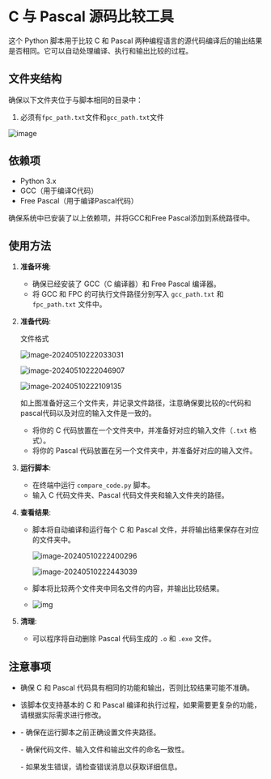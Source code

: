 # C 与 Pascal 源码比较工具

这个 Python 脚本用于比较 C 和 Pascal 两种编程语言的源代码编译后的输出结果是否相同。它可以自动处理编译、执行和输出比较的过程。

## 文件夹结构

确保以下文件夹位于与脚本相同的目录中：
1. 必须有`fpc_path.txt`文件和`gcc_path.txt`文件

  ![image](https://zszsecond-1309370201.cos.ap-nanjing.myqcloud.com/img/image.png)

## 依赖项

- Python 3.x
- GCC（用于编译C代码）
- Free Pascal（用于编译Pascal代码）

确保系统中已安装了以上依赖项，并将GCC和Free Pascal添加到系统路径中。



## 使用方法

1. **准备环境**:

   - 确保已经安装了 GCC（C 编译器）和 Free Pascal 编译器。
   - 将 GCC 和 FPC 的可执行文件路径分别写入 `gcc_path.txt` 和 `fpc_path.txt` 文件中。

2. **准备代码**:

   文件格式

   ![image-20240510222033031](https://zszsecond-1309370201.cos.ap-nanjing.myqcloud.com/img/image-20240510222033031.png)

   ![image-20240510222046907](https://zszsecond-1309370201.cos.ap-nanjing.myqcloud.com/img/image-20240510222046907.png)

   ![image-20240510222109135](https://zszsecond-1309370201.cos.ap-nanjing.myqcloud.com/img/image-20240510222109135.png)

   如上图准备好这三个文件夹，并记录文件路径，注意确保要比较的c代码和pascal代码以及对应的输入文件是一致的。

   - 将你的 C 代码放置在一个文件夹中，并准备好对应的输入文件（`.txt` 格式）。
   - 将你的 Pascal 代码放置在另一个文件夹中，并准备好对应的输入文件。

3. **运行脚本**:

   - 在终端中运行 `compare_code.py` 脚本。
   - 输入 C 代码文件夹、Pascal 代码文件夹和输入文件夹的路径。

4. **查看结果**:

   - 脚本将自动编译和运行每个 C 和 Pascal 文件，并将输出结果保存在对应的文件夹中。

     ![image-20240510222400296](https://zszsecond-1309370201.cos.ap-nanjing.myqcloud.com/img/image-20240510222400296.png)

     ![image-20240510222443039](https://zszsecond-1309370201.cos.ap-nanjing.myqcloud.com/img/image-20240510222443039.png)

   - 脚本将比较两个文件夹中同名文件的内容，并输出比较结果。

   - ![img](https://zszsecond-1309370201.cos.ap-nanjing.myqcloud.com/img/asynccode)

5. **清理**:

   - 可以程序将自动删除 Pascal 代码生成的 `.o` 和 `.exe` 文件。

## 注意事项

- 确保 C 和 Pascal 代码具有相同的功能和输出，否则比较结果可能不准确。
- 该脚本仅支持基本的 C 和 Pascal 编译和执行过程，如果需要更复杂的功能，请根据实际需求进行修改。
- \- 确保在运行脚本之前正确设置文件夹路径。

  \- 确保代码文件、输入文件和输出文件的命名一致性。

  \- 如果发生错误，请检查错误消息以获取详细信息。

